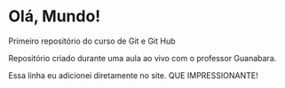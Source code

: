 # Olá, Mundo!
 Primeiro repositório do curso de Git e Git Hub

 Repositório criado durante uma aula ao vivo com o professor Guanabara.
 
 Essa linha eu adicionei diretamente no site. QUE IMPRESSIONANTE! 
